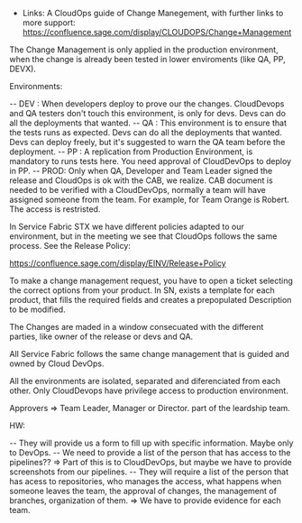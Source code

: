 - Links:
A CloudOps guide of Change Manegement, with further links to more support: https://confluence.sage.com/display/CLOUDOPS/Change+Management

The Change Management is only applied in the production environment, when the change is already been tested in lower enviroments (like QA, PP, DEVX). 

Environments:

-- DEV : When developers deploy to prove our the changes. CloudDevops and QA testers don't touch this environment, is only for devs. Devs can do all the deployments that wanted. 
-- QA : This environment is to ensure that the tests runs as expected. Devs can do all the deployments that wanted. Devs can deploy freely, but it's suggested to warn the QA team before the deployment. 
-- PP : A replication from Production Environment, is mandatory to runs tests here. You need approval of CloudDevOps to deploy in PP. 
-- PROD: Only when QA, Developer and Team Leader signed the release and CloudOps is ok with the CAB, we realize. CAB document is needed to be verified with a CloudDevOps, normally a team will have assigned someone from the team. For example, for Team Orange is Robert. The access is restristed. 

In Service Fabric STX we have different policies adapted to our environment, but in the meeting we see that CloudOps follows the same process. See the Release Policy: 

https://confluence.sage.com/display/EINV/Release+Policy

To make a change management request, you have to open a ticket selecting the correct options from your product. In SN, exists a template for each product, that fills the required fields and creates a prepopulated Description to be modified. 

The Changes are maded in a window consecuated with the different parties, like owner of the release or devs and QA. 

All Service Fabric follows the same change management that is guided and owned by Cloud DevOps. 

All the environments are isolated, separated and diferenciated from each other. Only CloudDevops have privilege access to production environment. 

Approvers => Team Leader, Manager or Director. part of the leardship team. 

HW:

-- They will provide us a form to fill up with specific information. Maybe only to DevOps. 
-- We need to provide a list of the person that has access to the pipelines?? => Part of this is to CloudDevOps, but maybe we have to provide screenshots from our pipelines. 
-- They will require a list of the person that has acess to repositories, who manages the access, what happens when someone leaves the team, the approval of changes, the management of branches, organization of them. => We have to provide evidence for each team. 

